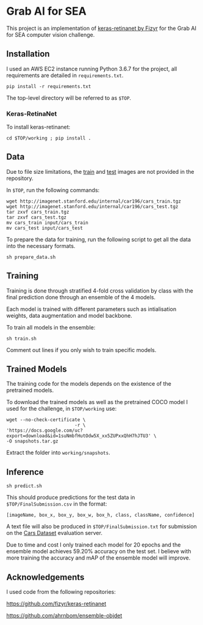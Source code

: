 # Grab AI for SEA

This project is an implementation of [keras-retinanet by Fizyr](https://github.com/fizyr/keras-retinanet) for the Grab AI for SEA computer vision challenge.

## Installation 

I used an AWS EC2 instance running Python 3.6.7 for the project, all requirements are detailed in `requirements.txt`.

`pip install -r requirements.txt`

The top-level directory will be referred to as `$TOP`.

### Keras-RetinaNet

To install keras-retinanet:

`cd $TOP/working ; pip install .` 

## Data

Due to file size limitations, the [train](http://imagenet.stanford.edu/internal/car196/cars_train.tgz) and [test](http://imagenet.stanford.edu/internal/car196/cars_test.tgz) images are not provided in the repository. 

In `$TOP`, run the following commands: 

```
wget http://imagenet.stanford.edu/internal/car196/cars_train.tgz
wget http://imagenet.stanford.edu/internal/car196/cars_test.tgz
tar zxvf cars_train.tgz
tar zxvf cars_test.tgz
mv cars_train input/cars_train
mv cars_test input/cars_test 
```

To prepare the data for training, run the following script to get all the data into the necessary formats.

`sh prepare_data.sh`

## Training 

Training is done through stratified 4-fold cross validation by class with the final prediction done through an ensemble of the 4 models.

Each model is trained with different parameters such as intialisation weights, data augmentation and model backbone.

To train all models in the ensemble:

`sh train.sh`

Comment out lines if you only wish to train specific models. 

## Trained Models 

The training code for the models depends on the existence of the pretrained models.

To download the trained models as well as the pretrained COCO model I used for the challenge, in `$TOP/working` use: 

```
wget --no-check-certificate \
                         -r \
'https://docs.google.com/uc?export=download&id=1suNmbfHutOdw5X_xx5ZUPxxQhH7hJTU3' \
-O snapshots.tar.gz
```

Extract the folder into `working/snapshots`.

## Inference 

`sh predict.sh` 

This should produce predictions for the test data in `$TOP/FinalSubmission.csv` in the format:

`[imageName, box_x, box_y, box_w, box_h, class, className, confidence]`

A text file will also be produced in `$TOP/FinalSubmission.txt` for submission on the [Cars Dataset](https://ai.stanford.edu/~jkrause/cars/car_dataset.html) evaluation server.

Due to time and cost I only trained each model for 20 epochs and the ensemble model achieves 59.20% accuracy on the test set. I believe with more training the accuracy and mAP of the ensemble model will improve.

## Acknowledgements

I used code from the following repositories: 

https://github.com/fizyr/keras-retinanet

https://github.com/ahrnbom/ensemble-objdet